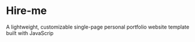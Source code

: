 # Hire-me
 A lightweight, customizable single-page personal portfolio website template built with JavaScrip
